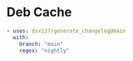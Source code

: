 # Deb Cache

```yaml
- uses: dsx137/generate_changelog@main
  with:
    branch: "main"
    regex: "nightly"
```
